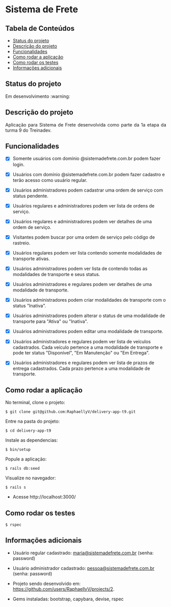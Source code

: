 # Sistema de Frete

## Tabela de Conteúdos
  * [Status do projeto](#status-do-projeto)
  * [Descrição do projeto](#descrição-do-projeto)
  * [Funcionalidades](#funcionalidades)
  * [Como rodar a aplicação](#como-rodar-a-aplicação)
  * [Como rodar os testes](#como-rodar-os-testes)
  * [Informações adicionais](#informações-adicionais)

## Status do projeto
<p align = "justify"> Em desenvolvimento :warning: </p>

## Descrição do projeto

<p align = "justify"> Aplicação para Sistema de Frete desenvolvida como parte da 1a etapa da turma 9 do Treinadev. </p>

## Funcionalidades

- [X] Somente usuários com domínio @sistemadefrete.com.br podem fazer login.
- [X] Usuários com domínio @sistemadefrete.com.br podem fazer cadastro e terão acesso como usuário regular.

- [X] Usuários administradores podem cadastrar uma ordem de serviço com status pendente.
- [X] Usuários regulares e administradores podem ver lista de ordens de serviço.
- [X] Usuários regulares e administradores podem ver detalhes de uma ordem de serviço.
- [X] Visitantes podem buscar por uma ordem de serviço pelo código de rastreio.

- [X] Usuários regulares podem ver lista contendo somente modalidades de transporte ativas.
- [X] Usuários administradores podem ver lista de contendo todas as modalidades de transporte e seus status.
- [X] Usuários administradores e regulares podem ver detalhes de uma modalidade de transporte.
- [X] Usuários administradores podem criar modalidades de transporte com o status "Inativa".
- [X] Usuários administradores podem alterar o status de uma modalidade de transporte para "Ativa" ou "Inativa".
- [X] Usuários administradores podem editar uma modalidade de transporte.

- [X] Usuários administradores e regulares podem ver lista de veículos cadastrados. Cada veículo pertence a uma modalidade de transporte e pode ter status "Disponível", "Em Manutenção" ou "Em Entrega".

- [X] Usuários administradores e regulares podem ver lista de prazos de entrega cadastrados. Cada prazo pertence a uma modalidade de transporte.

## Como rodar a aplicação

<p align = "justify"> No terminal, clone o projeto: </p>

```
$ git clone git@github.com:RaphaellyV/delivery-app-t9.git
```

<p align = "justify"> Entre na pasta do projeto: </p>

```
$ cd delivery-app-t9
```

<p align = "justify"> Instale as dependencias: </p>

```
$ bin/setup
```

<p align = "justify"> Popule a aplicação: </p>

```
$ rails db:seed
```

<p align = "justify"> Visualize no navegador: </p>

```
$ rails s
```

* Acesse http://localhost:3000/

## Como rodar os testes

```
$ rspec
```

## Informações adicionais

* Usuário regular cadastrado: maria@sistemadefrete.com.br (senha: password)

* Usuário administrador cadastrado: pessoa@sistemadefrete.com.br (senha: password)

* Projeto sendo desenvolvido em: https://github.com/users/RaphaellyV/projects/2.

* Gems instaladas: bootstrap, capybara, devise, rspec